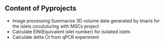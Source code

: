 ## Content of Pyprojects

 - Image processing
   Summarize 3D volume data generated by Imaris for the islets coculuturing with MSCs project
 - Calculate EIN(Equivalent islet number) for isolated islets 
 - Calculate delta Ct from qPCR experiment




